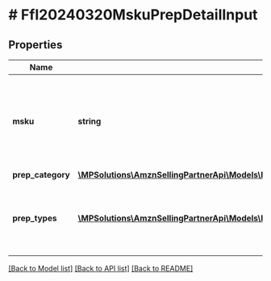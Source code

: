 # # FfI20240320MskuPrepDetailInput

## Properties

Name | Type | Description | Notes
------------ | ------------- | ------------- | -------------
**msku** | **string** | The merchant SKU, a merchant-supplied identifier for a specific SKU. |
**prep_category** | [**\MPSolutions\AmznSellingPartnerApi\Models\FulfillmentInbound20240320\FfI20240320PrepCategory**](FfI20240320PrepCategory.md) |  |
**prep_types** | [**\MPSolutions\AmznSellingPartnerApi\Models\FulfillmentInbound20240320\FfI20240320PrepType[]**](FfI20240320PrepType.md) | A list of preparation types associated with a preparation category. |

[[Back to Model list]](../../README.md#models) [[Back to API list]](../../README.md#endpoints) [[Back to README]](../../README.md)
